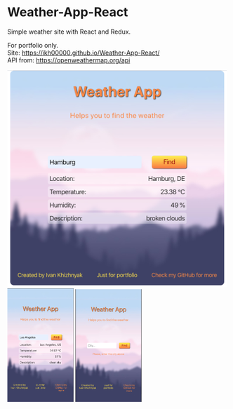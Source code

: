 # Weather-App-React
 Simple weather site with React and Redux.
 
 For portfolio only. </br>
 Site: https://ikh00000.github.io/Weather-App-React/ </br>
 API from: https://openweathermap.org/api </br>
 
 <img src="src/images/Screenshot.png" width="500px">
 <div style={display: flex, justify-content: space-evenly}>
  <img src="src/images/Screenshot mobile1.png" width="30%"> 
  <img src="src/images/Screenshot mobile2.png" width="30%">
 </div>
 
 


